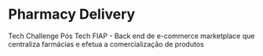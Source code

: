 # Pharmacy Delivery
Tech Challenge Pós Tech FIAP - Back end de e-commerce marketplace que centraliza farmácias e efetua a comercialização de produtos

